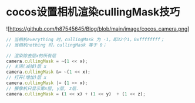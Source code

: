 # cocos设置相机渲染cullingMask技巧

![https://github.com/h87545645/Blog/blob/main/image/cocos_camera.png]

```js
// 当相机everything 时，cullingMask 为 -1，即32个1，0xffffffff；
// 当相机nothing 时，cullingMask 等于 0；

// 渲染除去层x的所有层
camera.cullingMask = ~(1 << x);            
// 关闭(减掉)层 x      
camera.cullingMask &= ~(1 << x);  
// 打开(增加)层 x      
camera.cullingMask |= (1 << x);  
// 摄像机只显示第x层, y层, z层.
camera.cullingMask = (1 << x) + (1 << y)  + (1 << z); 

```

